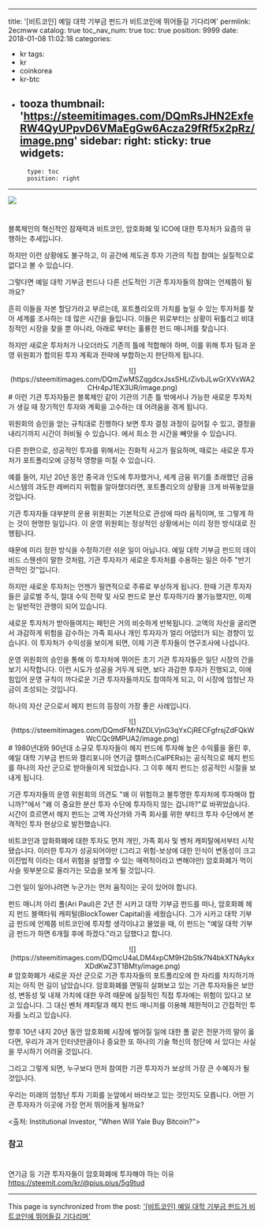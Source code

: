 
---
title: '[비트코인]  예일 대학 기부금 펀드가 비트코인에 뛰어들길 기다리며'
permlink: 2ecmww
catalog: true
toc_nav_num: true
toc: true
position: 9999
date: 2018-01-08 11:02:18
categories:
- kr
tags:
- kr
- coinkorea
- kr-btc
- tooza
thumbnail: 'https://steemitimages.com/DQmRsJHN2ExfeRW4QyUPpvD6VMaEgGw6Acza29fRf5x2pRz/image.png'
sidebar:
    right:
        sticky: true
widgets:
    -
        type: toc
        position: right
---


![](https://steemitimages.com/DQmRsJHN2ExfeRW4QyUPpvD6VMaEgGw6Acza29fRf5x2pRz/image.png)
#
블록체인의 혁신적인 잠재력과 비트코인, 암호화폐 및 ICO에 대한 투자처가 요즘의 유행하는 추세입니다. 

하지만 이런 상황에도 불구하고, 이 공간에 제도권 투자 기관의 직접 참여는 실질적으로 없다고 볼 수 있습니다.

그렇다면 예일 대학 기부금 펀드나 다른 선도적인 기관 투자자들의 참여는 언제쯤이 될까요?

흔히 이들을 자본 할당가라고 부르는데, 포트폴리오의 가치를 높일 수 있는 투자처를 찾아 세계를 조사하는 데 많은 시간을 들입니다.  이들은 위로부터는 상황이 뒤틀리고 비대칭적인 시장을 찾을 뿐 아니라, 아래로 부터는 훌륭한 펀드 매니저를 찾습니다.  

하지만 새로운 투자처가 나오더라도 기존의 틀에 적합해야 하며, 이를 위해 투자 팀과 운영 위원회가 합의된 투자 계획과 전략에 부합하는지 판단하게 됩니다. 
<center>
![](https://steemitimages.com/DQmZwMSZqgdcxJssSHLrZivbJLwGrXVxWA2CHr4pJ1EX3UR/image.png)
</center>
#
이런 기관 투자자들은 블록체인 같이 기관의 기존 틀 밖에서나 가능한 새로운 투자처가 생길 때 장기적인 투자와 계획을 고수하는 데 어려움을 겪게 됩니다. 
 
위원회의 승인을 얻는 규칙대로 진행하다 보면 투자 결정 과정이 길어질 수 있고, 결정을 내리기까지 시간이 허비될 수 있습니다. 에서 희소 한 시간을 빼앗을 수 있습니다.

다른 한편으로, 성공적인 투자를 위해서는 진화적 사고가 필요하며, 때로는 새로운 투자처가 포트폴리오에 긍정적  영향을 미칠 수 있습니다.

예를 들어, 지난 20년 동안 중국과 인도에 투자했거나, 세계 금융 위기를 초래했던 금융 시스템의 과도한 레버리지 위험을 알아챘더라면, 포트폴리오의 상황을 크게 바꿔놓았을 것입니다. 

기관 투자자들 대부분의 운용 위원회는 기본적으로 관성에 따라 움직이며, 또 그렇게 하는 것이 현명한 일입니다.  이 운영 위원회는 정상적인 상황에서는 미리 정한 방식대로 진행됩니다.  

때문에 미리 정한 방식을 수정하기란 쉬운 일이 아닙니다.  예일 대학 기부금 펀드의 데이비드 스웬센이 말한 것처럼, 기관 투자자가 새로운 투자처를 수용하는 일은 아주 "반기관적인 것"입니다.

하지만 새로운 투자처는 언젠가 필연적으로 주류로 부상하게 됩니다.  한때 기관 투자자들은 글로벌 주식, 절대 수익 전략 및 사모 펀드로 분산 투자하기라 불가능했지만, 이제는 일반적인 관행이 되어 있습니다. 

새로운 투자처가 받아들여지는 패턴은 거의 비슷하게 반복됩니다.  고액의 자산을 굴리면서 과감하게 위험을 감수하는 가족 회사나 개인 투자자가 얼리 어댑터가 되는 경향이 있습니다.  이 투자처가 수익성을 보이게 되면, 이제 기관 투자들이 연구조사에 나섭니다.  

운영 위원회의 승인을 통해 이 투자처에 뛰어든 초기 기관 투자자들은 일단 시장의 간을 보기 시작합니다.  이런 시도가 성공을 거두게 되면, 보다 과감한 투자가 진행되고, 이에 힘입어 운영 규칙이 까다로운 기관 투자자들까지도 참여하게 되고, 이 시장에 엄청난 자금이 조성되는 것입니다. 

하나의 자산 군으로서 헤지 펀드의 등장이 가장 좋은 사례입니다. 

<center>
![](https://steemitimages.com/DQmdFMrNZDLVjnG3qYxCjRECFgfrsjZdFQkWWcCQc9MPUA2/image.png)
</center>
#
1980년대와 90년대 소규모 투자자들이 헤지 펀드에 투자해 높은 수익률을 올린 후, 예일 대학 기부금 펀드와 캘리포니아 연기금 캘퍼스(CalPERs)는 공식적으로 헤지 펀드를 하나의 자산 군으로 받아들이게 되었습니다.  그 이후 헤지 펀드는 성공적인 시절을 보내게 됩니다.  

기관 투자자들의 운영 위원회의 의견도 "왜 이 위험하고 불투명한 투자처에 투자해야 합니까?"에서  "왜 이 중요한 분산 투자 수단에 투자하지 않는 겁니까?"로  바뀌었습니다.  시간이 흐르면서 헤지 펀드는 고액 자산가와 가족 회사를 위한 부티크 투자 수단에서 본격적인 투자 현상으로 발전했습니다. 

비트코인과 암화화폐에 대한 투자도 먼저 개인, 가족 회사 및 벤처 캐피탈에서부터 시작됐습니다.  이러한 투자가 성공되어야만 (그리고 위험-보상에 대한 인식이 변동성이 크고 이진법적 이라는 데서  위험을 설명할 수 있는 매력적이라고 변해야만) 암호화폐가 먹이 사슬 윗부분으로 올라가는 모습을 보게 될 것입니다. 

그런 일이 일어나려면 누군가는 먼저 움직이는 곳이 있어야 합니다.

펀드 매니저 아리 폴(Ari Paul)은 2년 전 시카고 대학 기부금 펀드를 떠나, 암호화폐 헤지 펀드 블랙타워 캐피털(BlockTower Capital)을 세웠습니다.  그가 시카고 대학 기부금 펀드에 언제쯤 비트코인에 투자할 생각이냐고 물었을 때, 이 펀드는 "예일 대학 기부금 펀드가 하면  6개월 후에 하겠다."라고 답했다고 합니다.

<center>
![](https://steemitimages.com/DQmcU4aLDM4xpCM9H2bStk7N4bkXTNAykxXDdKwZ3T1BMty/image.png)
</center>
#
암호화폐가 새로운 자산 군으로 기관 투자자들의 포트폴리오에 한 자리를 차지하기까지는 아직 먼 길이 남았습니다.  암호화폐를 면밀히 살펴보고 있는 기관 투자자들은 보안성, 변동성 및 내재 가치에 대한 우려 때문에 실질적인 직접 투자에는 위험이 있다고 보고 있습니다.  그 대신 벤처 캐피탈과 헤지 펀드 매니저를 이용해 제한적이고 간접적인 투자를 노리고 있습니다.  

향후 10년 내지 20년 동안 암호화폐 시장에 벌어질 일에 대한 폴 같은 전문가의 말이 옳다면,  우리가 과거 인터넷만큼이나 중요한 또 하나의 기술 혁신의 첨단에 서 있다는 사실을 무시하기 어려울 것입니다. 

그리고 그렇게 되면, 누구보다 먼저 참여한 기관 투자자가 보상의 가장 큰 수혜자가 될 것입니다. 

우리는 미래의 엄청난 투자 기회를 눈앞에서 바라보고 있는 것인지도 모릅니다.  어떤 기관 투자자가 이곳에 가장 먼저 뛰어들게 될까요? 

<출처: Institutional Investor, "When Will Yale Buy Bitcoin?">

### 참고
#
연기금 등 기관 투자자들이 암호화폐에 투자해야 하는 이유
https://steemit.com/kr/@pius.pius/5g9tud

- - -

This page is synchronized from the post: ['[비트코인]  예일 대학 기부금 펀드가 비트코인에 뛰어들길 기다리며'](https://steemit.com/@pius.pius/2ecmww)
